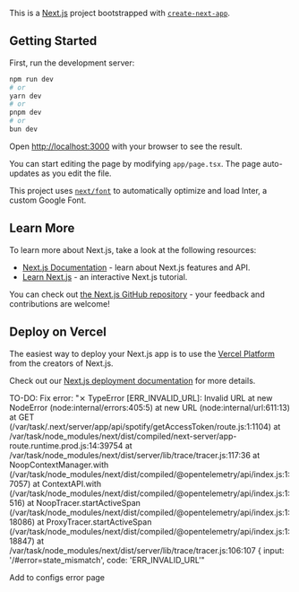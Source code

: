 This is a [Next.js](https://nextjs.org/) project bootstrapped with [`create-next-app`](https://github.com/vercel/next.js/tree/canary/packages/create-next-app).

## Getting Started

First, run the development server:

```bash
npm run dev
# or
yarn dev
# or
pnpm dev
# or
bun dev
```

Open [http://localhost:3000](http://localhost:3000) with your browser to see the result.

You can start editing the page by modifying `app/page.tsx`. The page auto-updates as you edit the file.

This project uses [`next/font`](https://nextjs.org/docs/basic-features/font-optimization) to automatically optimize and load Inter, a custom Google Font.

## Learn More

To learn more about Next.js, take a look at the following resources:

- [Next.js Documentation](https://nextjs.org/docs) - learn about Next.js features and API.
- [Learn Next.js](https://nextjs.org/learn) - an interactive Next.js tutorial.

You can check out [the Next.js GitHub repository](https://github.com/vercel/next.js/) - your feedback and contributions are welcome!

## Deploy on Vercel

The easiest way to deploy your Next.js app is to use the [Vercel Platform](https://vercel.com/new?utm_medium=default-template&filter=next.js&utm_source=create-next-app&utm_campaign=create-next-app-readme) from the creators of Next.js.

Check out our [Next.js deployment documentation](https://nextjs.org/docs/deployment) for more details.


TO-DO:
Fix error: "⨯ TypeError [ERR_INVALID_URL]: Invalid URL
    at new NodeError (node:internal/errors:405:5)
    at new URL (node:internal/url:611:13)
    at GET (/var/task/.next/server/app/api/spotify/getAccessToken/route.js:1:1104)
    at /var/task/node_modules/next/dist/compiled/next-server/app-route.runtime.prod.js:14:39754
    at /var/task/node_modules/next/dist/server/lib/trace/tracer.js:117:36
    at NoopContextManager.with (/var/task/node_modules/next/dist/compiled/@opentelemetry/api/index.js:1:7057)
    at ContextAPI.with (/var/task/node_modules/next/dist/compiled/@opentelemetry/api/index.js:1:516)
    at NoopTracer.startActiveSpan (/var/task/node_modules/next/dist/compiled/@opentelemetry/api/index.js:1:18086)
    at ProxyTracer.startActiveSpan (/var/task/node_modules/next/dist/compiled/@opentelemetry/api/index.js:1:18847)
    at /var/task/node_modules/next/dist/server/lib/trace/tracer.js:106:107 {
  input: '/#error=state_mismatch',
  code: 'ERR_INVALID_URL'"

Add to configs error page